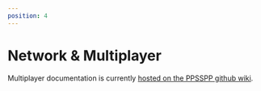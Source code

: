 ```yaml
---
position: 4
---
```

# Network & Multiplayer

Multiplayer documentation is currently [hosted on the PPSSPP github wiki](https://github.com/hrydgard/ppsspp/wiki/How-to-play-multiplayer-games-with-PPSSPP).